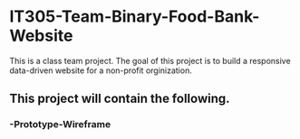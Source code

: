 # IT305-Team-Binary-Food-Bank-Website
This is a class team project. The goal of this project is to build a responsive data-driven website for a non-profit orginization.

## This project will contain the following.

###   -Prototype-Wireframe
